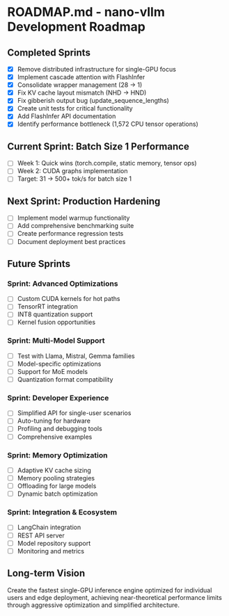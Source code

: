 # ROADMAP.md - nano-vllm Development Roadmap

## Completed Sprints
- [x] Remove distributed infrastructure for single-GPU focus
- [x] Implement cascade attention with FlashInfer
- [x] Consolidate wrapper management (28 → 1)
- [x] Fix KV cache layout mismatch (NHD → HND)
- [x] Fix gibberish output bug (update_sequence_lengths)
- [x] Create unit tests for critical functionality
- [x] Add FlashInfer API documentation
- [x] Identify performance bottleneck (1,572 CPU tensor operations)

## Current Sprint: Batch Size 1 Performance
- [ ] Week 1: Quick wins (torch.compile, static memory, tensor ops)
- [ ] Week 2: CUDA graphs implementation
- [ ] Target: 31 → 500+ tok/s for batch size 1

## Next Sprint: Production Hardening
- [ ] Implement model warmup functionality
- [ ] Add comprehensive benchmarking suite
- [ ] Create performance regression tests
- [ ] Document deployment best practices

## Future Sprints

### Sprint: Advanced Optimizations
- [ ] Custom CUDA kernels for hot paths
- [ ] TensorRT integration
- [ ] INT8 quantization support
- [ ] Kernel fusion opportunities

### Sprint: Multi-Model Support
- [ ] Test with Llama, Mistral, Gemma families
- [ ] Model-specific optimizations
- [ ] Support for MoE models
- [ ] Quantization format compatibility

### Sprint: Developer Experience
- [ ] Simplified API for single-user scenarios
- [ ] Auto-tuning for hardware
- [ ] Profiling and debugging tools
- [ ] Comprehensive examples

### Sprint: Memory Optimization
- [ ] Adaptive KV cache sizing
- [ ] Memory pooling strategies
- [ ] Offloading for large models
- [ ] Dynamic batch optimization

### Sprint: Integration & Ecosystem
- [ ] LangChain integration
- [ ] REST API server
- [ ] Model repository support
- [ ] Monitoring and metrics

## Long-term Vision
Create the fastest single-GPU inference engine optimized for individual users and edge deployment, achieving near-theoretical performance limits through aggressive optimization and simplified architecture.